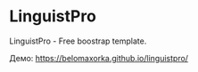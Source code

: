 # LinguistPro
LinguistPro - Free boostrap template.

Демо: https://belomaxorka.github.io/linguistpro/
